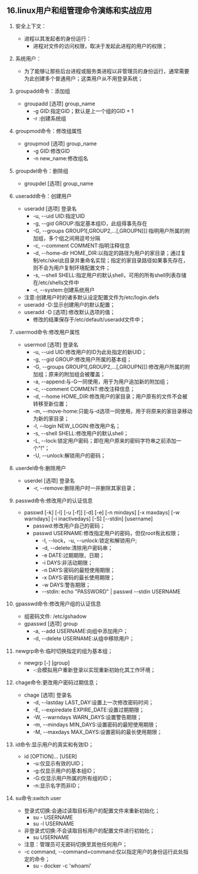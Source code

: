 ## 16.linux用户和组管理命令演练和实战应用

1. 安全上下文：
    + 进程以其发起者的身份运行：
        + 进程对文件的访问权限，取决于发起此进程的用户的权限；
2. 系统用户：
    + 为了能够让那些后台进程或服务类进程以非管理员的身份运行，通常需要为此创建多个普通用户；这类用户从不用登录系统；

3. groupadd命令：添加组
    + groupadd [选项] group_name
        + -g GID:指定GID；默认是上一个组的GID + 1
        + -r :创建系统组
4. groupmod命令：修改组属性
    + groupmod [选项] group_name
        + -g GID:修改GID
        + -n new_name:修改组名
5. groupdel命令：删除组
    + groupdel [选项] group_name
6. useradd命令：创建用户
    + useradd [选项] 登录名
        + -u, --uid UID:指定UID
        + -g, --gid GROUP:指定基本组ID，此组得事先存在
        + -G, --groups GROUP1[,GROUP2,...[,GROUPN]]]:指明用户所属的附加组，多个组之间用逗号分隔
        + -c, --comment COMMENT:指明注释信息
        + -d, --home-dir HOME_DIR:以指定的路径为用户的家目录；通过复制/etc/skel此目录并重命名实现；指定的家目录路径如果事先存在，则不会为用户复制环境配置文件；
        + -s, --shell SHELL:指定用户的默认shell，可用的所有shell列表存储在/etc/shells文件中
        + -r, --system:创建系统用户
    + 注意:创建用户时的诸多默认设定配置文件为/etc/login.defs
    + useradd -D:显示创建用户的默认配置；
    + useradd -D [选项]:修改默认选项的值；
        + 修改的结果保存于/etc/default/useradd文件中；
7. usermod命令:修改用户属性
    + usermod [选项] 登录名
        + -u, --uid UID:修改用户的ID为此处指定的新UID；
        + -g, --gid GROUP:修改用户所属的基本组；
        + -G, --groups GROUP1[,GROUP2,...[,GROUPN]]]:修改用户所属的附加组；原来的附加组会被覆盖；
        + -a, --append:与-G一同使用，用于为用户追加新的附加组；
        + -c, --comment COMMENT:修改注释信息；
        + -d, --home HOME_DIR:修改用户的家目录；用户原有的文件不会被转移至新位置；
        + -m, --move-home:只能与-d选项一同使用，用于将原来的家目录移动为新的家目录；
        + -l, --login NEW_LOGIN:修改用户名；
        + -s, --shell SHELL:修改用户的默认shell；
        + -L, --lock:锁定用户密码；即在用户原来的密码字符串之前添加一个"!"；
        + -U, --unlock:解锁用户的密码；
8. userdel命令:删除用户
    + userdel [选项] 登录名
        + -r, --remove:删除用户时一并删除其家目录；
9. passwd命令:修改用户的认证信息
    + passwd [-k] [-l] [-u [-f]] [-d] [-e] [-n mindays] [-x maxdays] [-w warndays] [-i inactivedays] [-S] [--stdin] [username]
        + passwd:修改用户自己的密码；
        + passwd USERNAME:修改指定用户的密码，但仅root有此权限；
            + -l, --lock，-u, --unlock:锁定和解锁用户;
            + -d, --delete:清除用户密码串；
            + -e DATE:过期期限，日期；
            + -i DAYS:非活动期限；
            + -n DAYS:密码的最短使用期限；
            + -x DAYS:密码的最长使用期限；
            + -w DAYS:警告期限；
            + --stdin: echo "PASSWORD" | passwd --stdin USERNAME
10. gpasswd命令:修改用户组的认证信息
    + 组密码文件: /etc/gshadow
    + gpasswd [选项] group
        + -a, --add USERNAME:向组中添加用户；
        + -d, --delete USERNAME:从组中移除用户；
11. newgrp命令:临时切换指定的组为基本组；
    + newgrp [-] [group]
        + -:会模拟用户重新登录以实现重新初始化其工作环境；
12. chage命令:更改用户密码过期信息；
    + chage [选项] 登录名
        + -d, --lastday LAST_DAY:设置上一次修改密码时间；
        + -E, --expiredate EXPIRE_DATE:设置过期期限；
        + -W, --warndays WARN_DAYS:设置警告期限；
        + -m, --mindays MIN_DAYS:设置密码的最短使用期限；
        + -M, --maxdays MAX_DAYS:设置密码的最长使用期限；
13. id命令:显示用户的真实和有效ID；
    + id [OPTION]... [USER]
        + -u:仅显示有效的UID；
        + -g:仅显示用户的基本组ID；
        + -G:仅显示用户所属的所有组的ID；
        + -n:显示名字而非ID；
14. su命令:switch user
    + 登录式切换:会通过读取目标用户的配置文件来重新初始化；
        + su - USERNAME
        + su -l USERNAME
    + 非登录式切换:不会读取目标用户的配置文件进行初始化；
        + su USERNAME
    + 注意：管理员可无密码切换至其他任何用户；
    + -c command, --command=command:仅以指定用户的身份运行此处指定的命令；
        + su - docker -c 'whoami'
